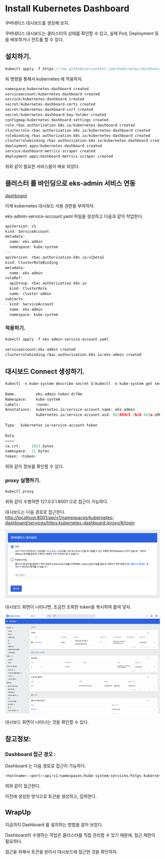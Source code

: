 # Install Kubernetes Dashboard

쿠버네티스 대시보드를 생성해 보자. 

쿠버네티스 대시보드는 클러스터의 상태를 확인할 수 있고, 실제 Pod, Deployment 등을 배포하거나 컨트롤 할 수 있다. 

## 설치하기. 

```go
kubectl apply -f https://raw.githubusercontent.com/kubernetes/dashboard/v2.0.5/aio/deploy/recommended.yaml
```

위 명령을 통해서 kubernetes 에 적용하자. 

```go
namespace/kubernetes-dashboard created
serviceaccount/kubernetes-dashboard created
service/kubernetes-dashboard created
secret/kubernetes-dashboard-certs created
secret/kubernetes-dashboard-csrf created
secret/kubernetes-dashboard-key-holder created
configmap/kubernetes-dashboard-settings created
role.rbac.authorization.k8s.io/kubernetes-dashboard created
clusterrole.rbac.authorization.k8s.io/kubernetes-dashboard created
rolebinding.rbac.authorization.k8s.io/kubernetes-dashboard created
clusterrolebinding.rbac.authorization.k8s.io/kubernetes-dashboard created
deployment.apps/kubernetes-dashboard created
service/dashboard-metrics-scraper created
deployment.apps/dashboard-metrics-scraper created
```

위와 같이 필요한 서비스들이 배포 되었다. 

## 클러스터 롤 바인딩으로 eks-admin 서비스 연동 

[dashboard](https://docs.aws.amazon.com/ko_kr/eks/latest/userguide/dashboard-tutorial.html)

이제 kubernetes 대시보드 사용 권한을 부여하자. 

eks-admin-service-account.yaml 파일을 생성하고 다음과 같이 작업한다. 

```go
apiVersion: v1
kind: ServiceAccount
metadata:
  name: eks-admin
  namespace: kube-system
---
apiVersion: rbac.authorization.k8s.io/v1beta1
kind: ClusterRoleBinding
metadata:
  name: eks-admin
roleRef:
  apiGroup: rbac.authorization.k8s.io
  kind: ClusterRole
  name: cluster-admin
subjects:
- kind: ServiceAccount
  name: eks-admin
  namespace: kube-system
```

### 적용하기. 

```go
kubectl apply -f eks-admin-service-account.yaml

serviceaccount/eks-admin created
clusterrolebinding.rbac.authorization.k8s.io/eks-admin created
```

## 대시보드 Connect 생성하기. 

```go
kubectl -n kube-system describe secret $(kubectl -n kube-system get secret | grep eks-admin | awk '{print $1}')

Name:         eks-admin-token-dr74m
Namespace:    kube-system
Labels:       <none>
Annotations:  kubernetes.io/service-account.name: eks-admin
              kubernetes.io/service-account.uid: 061884c5-7bc8-4e5a-a966-adf4c1060be1

Type:  kubernetes.io/service-account-token

Data
====
ca.crt:     1025 bytes
namespace:  11 bytes
token: <token>
```

위와 같이 정보를 확인할 수 있다. 

### proxy 실행하기. 

```go
kubectl proxy
```

위와 같이 수행하면 127.0.0.1:8001 으로 접근이 가능하다. 

대시보드는 다음 경로로 접근한다. [http://localhost:8001/api/v1/namespaces/kubernetes-dashboard/services/https:kubernetes-dashboard:/proxy/#/login](http://localhost:8001/api/v1/namespaces/kubernetes-dashboard/services/https:kubernetes-dashboard:/proxy/#/login)

![dashboard01](imgs/dashboard01.png)

대시보드 화면이 나타나면, 조금전 조회한 token을 복사하여 붙여 넣자. 

![dashboard02](imgs/dashboard02.png)

대시보드 화면이 나타나는 것을 확인할 수 있다. 

## 참고정보: 

### Dashboard 접근 경오 :

Dashboard 는 다음 경로로 접근이 가능하다. 

```go
<hostname>:<port>/api/v1/namespaces/kube-system/services/https:kubernetes-dashboard:/proxy/
```

위와 같이 접근한다. 

이전에 생성한 방식으로 토큰을 생성하고, 입력한다. 

## WrapUp

지금까지 Dashboard 를 설치하는 방법을 알아 보았다. 

Dashboard이 수행하는 작업은 클러스터를 직접 관리할 수 있기 때문에, 접근 제한이 필요하다. 

접근을 위해서 토큰을 받아서 대시보드에 접근한 것을 확인하자. 




